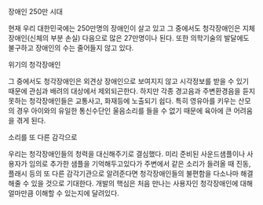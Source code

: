 장애인 250만 시대

  현재 우리 대한민국에는 250만명의 장애인이 살고 있고 그 중에서도 청각장애인은 지체장애인(신체의 부분 손실) 다음으로 많은 27만명이나 된다. 또한 의학기술의 발달에도 불구하고 장애인의 수는 줄어들지 않고 있다.

위기의 청각장애인

  그 중에서도 청각장애인은 외견상 장애인으로 보여지지 않고 시각정보를 받을 수 있기 때문에 관심과 배려의 대상에서 제외되곤한다.
  하지만 각종 경고음과 주변환경음을 듣지 못하는 청각장애인들은 교통사고, 화재등에 노출되기 쉽다.
  특히 영유아를 키우는 산모의 경우 아이와의 유일한 통신수단인 울음소리를 들을 수 없기 때문에 육아에 큰 어려움을 겪게 된다.

소리를 또 다른 감각으로

  우리는 청각장애인들의 청력을 대신해주기로 결심했다. 미리 준비된 사운드샘플이나 사용자가 임의로 추가한 샘플을 기억해두고있다가 주변에서 같은 소리가 들려올 때 진동,플래시 등의 또 다른 감각기관으로 알려준다면 청각장애인들의 불편함을 다소나마 해결해줄 수 있을 것으로 기대한다.
  개발의 핵심은 처음 만나는 사용자인 청각장애인에 대해 얼마만큼 이해할 수 있는지에 달려있다.
